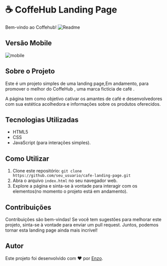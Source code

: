 # ☕ CoffeHub Landing Page

Bem-vindo ao Coffehub!
![Readme](https://github.com/EnzoCdutra/landingPage_CoffeeHub/assets/128257870/f63ac80c-c5a0-4d4a-80e6-f11eb09716e1)

## Versão Mobile
![mobile](https://github.com/EnzoCdutra/landingPage_CoffeeHub/assets/128257870/140ba2da-39df-4aa7-bc60-0336ebbbb0f9)

## Sobre o Projeto

Este é um projeto simples de uma landing page,Em andamento, para promover o melhor do CoffeHub , uma marca fictícia de café .

A página tem como objetivo cativar os amantes de café e desenvolvedores com sua estética acolhedora e informações sobre os produtos oferecidos.


## Tecnologias Utilizadas

- HTML5
- CSS
- JavaScript (para interações simples).

## Como Utilizar

1. Clone este repositório: `git clone https://github.com/seu_usuario/cafe-landing-page.git`
2. Abra o arquivo `index.html` no seu navegador web.
3. Explore a página e sinta-se à vontade para interagir com os elementos(no momento o projeto está em andamento).


## Contribuições

Contribuições são bem-vindas! Se você tem sugestões para melhorar este projeto, sinta-se à vontade para enviar um pull request. Juntos, podemos tornar esta landing page ainda mais incrível!

## Autor

Este projeto foi desenvolvido com ❤️ por [Enzo](https://github.com/EnzoCdutra).
